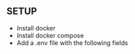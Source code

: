 ## SETUP 

* Install docker 
* Install docker compose 
* Add a .env file with the following fields
   